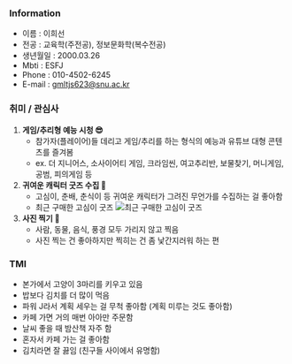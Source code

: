 ### **Information**
- 이름 : 이희선
- 전공 : 교육학(주전공), 정보문화학(복수전공)
- 생년월일 : 2000.03.26
- Mbti : ESFJ
- Phone : 010-4502-6245
- E-mail : gmltjs623@snu.ac.kr


### **취미 / 관심사**
1. **게임/추리형 예능 시청 😎**
    - 참가자(플레이어)들 데리고 게임/추리를 하는 형식의 예능과 유튜브 대형 콘텐츠를 즐겨봄
    - ex. 더 지니어스, 소사이어티 게임, 크라임씬, 여고추리반, 보물찾기, 머니게임, 공범, 피의게임 등
2. **귀여운 캐릭터 굿즈 수집 👛**
    - 고심이, 춘배, 춘식이 등 귀여운 캐릭터가 그려진 무언가를 수집하는 걸 좋아함
    - 최근 구매한 고심이 굿즈
    ![최근 구매한 고심이 굿즈](/image1.png)
3. **사진 찍기 📸**
    - 사람, 동물, 음식, 풍경 모두 가리지 않고 찍음
    - 사진 찍는 건 좋아하지만 찍히는 건 좀 낯간지러워 하는 편

### **TMI**
- 본가에서 고양이 3마리를 키우고 있음 
- 밥보다 김치를 더 많이 먹음
- 파워 J라서 계획 세우는 걸 무척 좋아함 (계획 미루는 것도 좋아함)
- 카페 가면 거의 매번 아아만 주문함 
- 날씨 좋을 때 밤산책 자주 함
- 혼자서 카페 가는 걸 좋아함
- 김치라면 잘 끓임 (친구들 사이에서 유명함)





